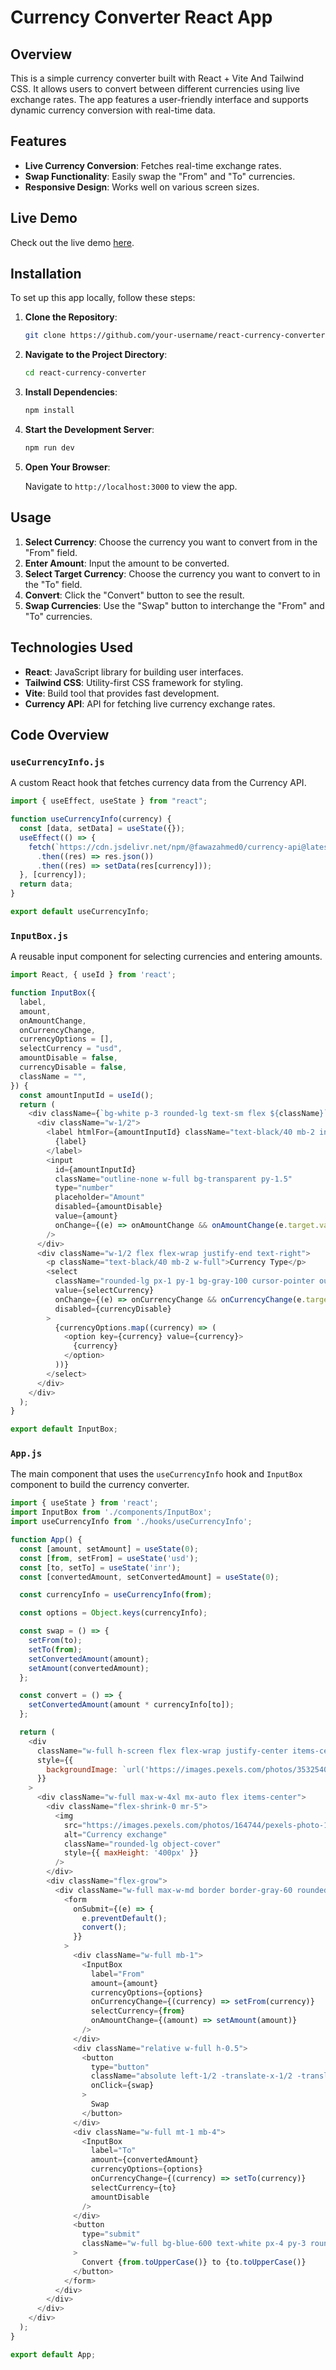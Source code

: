 
# Currency Converter React App

## Overview

This is a simple currency converter built with React + Vite And Tailwind CSS. It allows users to convert between different currencies using live exchange rates. The app features a user-friendly interface and supports dynamic currency conversion with real-time data.

## Features

- **Live Currency Conversion**: Fetches real-time exchange rates.
- **Swap Functionality**: Easily swap the "From" and "To" currencies.
- **Responsive Design**: Works well on various screen sizes.

## Live Demo

Check out the live demo [here](https://your-live-demo-link.com).

## Installation

To set up this app locally, follow these steps:

1. **Clone the Repository**:

   ```bash
   git clone https://github.com/your-username/react-currency-converter.git


2. **Navigate to the Project Directory**:

   ```bash
   cd react-currency-converter


3. **Install Dependencies**:

   ```bash
   npm install


4. **Start the Development Server**:

   ```bash
   npm run dev
   

5. **Open Your Browser**:

   Navigate to `http://localhost:3000` to view the app.

## Usage

1. **Select Currency**: Choose the currency you want to convert from in the "From" field.
2. **Enter Amount**: Input the amount to be converted.
3. **Select Target Currency**: Choose the currency you want to convert to in the "To" field.
4. **Convert**: Click the "Convert" button to see the result.
5. **Swap Currencies**: Use the "Swap" button to interchange the "From" and "To" currencies.

## Technologies Used

- **React**: JavaScript library for building user interfaces.
- **Tailwind CSS**: Utility-first CSS framework for styling.
- **Vite**: Build tool that provides fast development.
- **Currency API**: API for fetching live currency exchange rates.

## Code Overview

### `useCurrencyInfo.js`

A custom React hook that fetches currency data from the Currency API.

```javascript
import { useEffect, useState } from "react";

function useCurrencyInfo(currency) {
  const [data, setData] = useState({});
  useEffect(() => {
    fetch(`https://cdn.jsdelivr.net/npm/@fawazahmed0/currency-api@latest/v1/currencies/${currency}.json`)
      .then((res) => res.json())
      .then((res) => setData(res[currency]));
  }, [currency]);
  return data;
}

export default useCurrencyInfo;
```

### `InputBox.js`

A reusable input component for selecting currencies and entering amounts.

```javascript
import React, { useId } from 'react';

function InputBox({
  label,
  amount,
  onAmountChange,
  onCurrencyChange,
  currencyOptions = [],
  selectCurrency = "usd",
  amountDisable = false,
  currencyDisable = false,
  className = "",
}) {
  const amountInputId = useId();
  return (
    <div className={`bg-white p-3 rounded-lg text-sm flex ${className}`}>
      <div className="w-1/2">
        <label htmlFor={amountInputId} className="text-black/40 mb-2 inline-block">
          {label}
        </label>
        <input
          id={amountInputId}
          className="outline-none w-full bg-transparent py-1.5"
          type="number"
          placeholder="Amount"
          disabled={amountDisable}
          value={amount}
          onChange={(e) => onAmountChange && onAmountChange(e.target.value)}
        />
      </div>
      <div className="w-1/2 flex flex-wrap justify-end text-right">
        <p className="text-black/40 mb-2 w-full">Currency Type</p>
        <select
          className="rounded-lg px-1 py-1 bg-gray-100 cursor-pointer outline-none"
          value={selectCurrency}
          onChange={(e) => onCurrencyChange && onCurrencyChange(e.target.value)}
          disabled={currencyDisable}
        >
          {currencyOptions.map((currency) => (
            <option key={currency} value={currency}>
              {currency}
            </option>
          ))}
        </select>
      </div>
    </div>
  );
}

export default InputBox;
```

### `App.js`

The main component that uses the `useCurrencyInfo` hook and `InputBox` component to build the currency converter.

```javascript
import { useState } from 'react';
import InputBox from './components/InputBox';
import useCurrencyInfo from './hooks/useCurrencyInfo';

function App() {
  const [amount, setAmount] = useState(0);
  const [from, setFrom] = useState('usd');
  const [to, setTo] = useState('inr');
  const [convertedAmount, setConvertedAmount] = useState(0);

  const currencyInfo = useCurrencyInfo(from);

  const options = Object.keys(currencyInfo);

  const swap = () => {
    setFrom(to);
    setTo(from);
    setConvertedAmount(amount);
    setAmount(convertedAmount);
  };

  const convert = () => {
    setConvertedAmount(amount * currencyInfo[to]);
  };

  return (
    <div
      className="w-full h-screen flex flex-wrap justify-center items-center bg-cover bg-no-repeat"
      style={{
        backgroundImage: `url('https://images.pexels.com/photos/3532540/pexels-photo-3532540.jpeg?auto=compress&cs=tinysrgb&w=1260&h=750&dpr=2')`,
      }}
    >
      <div className="w-full max-w-4xl mx-auto flex items-center">
        <div className="flex-shrink-0 mr-5">
          <img
            src="https://images.pexels.com/photos/164744/pexels-photo-164744.jpeg"
            alt="Currency exchange"
            className="rounded-lg object-cover"
            style={{ maxHeight: '400px' }}
          />
        </div>
        <div className="flex-grow">
          <div className="w-full max-w-md border border-gray-60 rounded-lg p-5 backdrop-blur-sm bg-white/30">
            <form
              onSubmit={(e) => {
                e.preventDefault();
                convert();
              }}
            >
              <div className="w-full mb-1">
                <InputBox
                  label="From"
                  amount={amount}
                  currencyOptions={options}
                  onCurrencyChange={(currency) => setFrom(currency)}
                  selectCurrency={from}
                  onAmountChange={(amount) => setAmount(amount)}
                />
              </div>
              <div className="relative w-full h-0.5">
                <button
                  type="button"
                  className="absolute left-1/2 -translate-x-1/2 -translate-y-1/2 border-2 border-white rounded-md bg-blue-600 text-white px-2 py-0.5"
                  onClick={swap}
                >
                  Swap
                </button>
              </div>
              <div className="w-full mt-1 mb-4">
                <InputBox
                  label="To"
                  amount={convertedAmount}
                  currencyOptions={options}
                  onCurrencyChange={(currency) => setTo(currency)}
                  selectCurrency={to}
                  amountDisable
                />
              </div>
              <button
                type="submit"
                className="w-full bg-blue-600 text-white px-4 py-3 rounded-lg"
              >
                Convert {from.toUpperCase()} to {to.toUpperCase()}
              </button>
            </form>
          </div>
        </div>
      </div>
    </div>
  );
}

export default App;
```

